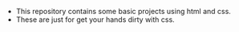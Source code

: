 - This repository contains some basic projects using html and css.
- These are just for get your hands dirty with css.
